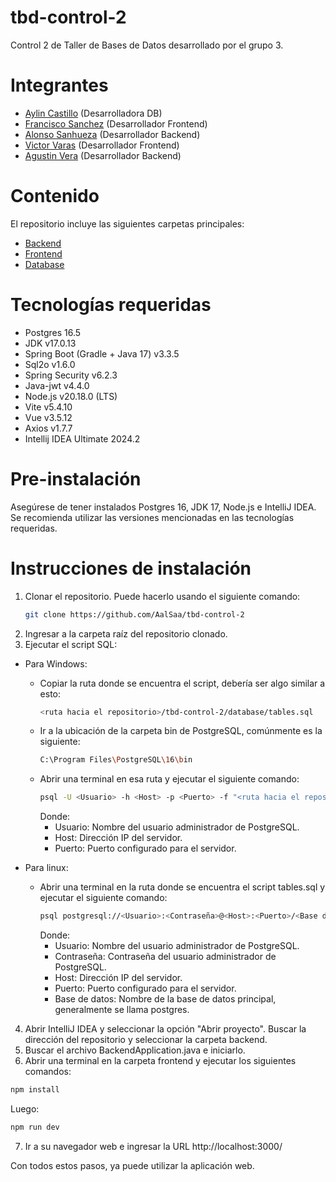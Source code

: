 # tbd-control-2

Control 2 de Taller de Bases de Datos desarrollado por el grupo 3.

# Integrantes
* [Aylin Castillo](https://github.com/cvstleee) (Desarrolladora DB)
* [Francisco Sanchez](https://github.com/Mellowzhong) (Desarrollador Frontend)
* [Alonso Sanhueza](https://github.com/AalSaa) (Desarrollador Backend)
* [Victor Varas](https://github.com/victorvaras) (Desarrollador Frontend)
* [Agustin Vera](https://github.com/Agustin-Vera) (Desarrollador Backend)

# Contenido
El repositorio incluye las siguientes carpetas principales:
* [Backend](https://github.com/AalSaa/tbd-control-2/tree/main/backend)
* [Frontend](https://github.com/AalSaa/tbd-control-2/tree/main/frontend)
* [Database](https://github.com/AalSaa/tbd-control-2/tree/main/database)

# Tecnologías requeridas
* Postgres 16.5
* JDK v17.0.13
* Spring Boot (Gradle + Java 17) v3.3.5
* Sql2o v1.6.0
* Spring Security v6.2.3
* Java-jwt v4.4.0
* Node.js v20.18.0 (LTS)
* Vite v5.4.10
* Vue v3.5.12
* Axios v1.7.7
* Intellij IDEA Ultimate 2024.2

# Pre-instalación
Asegúrese de tener instalados Postgres 16, JDK 17, Node.js e IntelliJ IDEA. Se recomienda utilizar las versiones mencionadas en las tecnologías requeridas.

# Instrucciones de instalación
1. Clonar el repositorio. Puede hacerlo usando el siguiente comando:
   ```sh
   git clone https://github.com/AalSaa/tbd-control-2
   ```
2. Ingresar a la carpeta raíz del repositorio clonado.
3. Ejecutar el script SQL:
  * Para Windows:
    - Copiar la ruta donde se encuentra el script, debería ser algo similar a esto:
      ```sh
      <ruta hacia el repositorio>/tbd-control-2/database/tables.sql
      ```
    - Ir a la ubicación de la carpeta bin de PostgreSQL, comúnmente es la siguiente:
      ```sh
      C:\Program Files\PostgreSQL\16\bin
      ```
    - Abrir una terminal en esa ruta y ejecutar el siguiente comando:
      ```sh
      psql -U <Usuario> -h <Host> -p <Puerto> -f "<ruta hacia el repositorio>/tbd-control-2/database/tables.sql"
      ```
      Donde:
        - Usuario: Nombre del usuario administrador de PostgreSQL.
        - Host: Dirección IP del servidor.
        - Puerto: Puerto configurado para el servidor.
  
  * Para linux:
    - Abrir una terminal en la ruta donde se encuentra el script tables.sql y ejecutar el siguiente comando:
      ```sh
      psql postgresql://<Usuario>:<Contraseña>@<Host>:<Puerto>/<Base de datos> -f "tables.sql"
      ```
      Donde:
        - Usuario: Nombre del usuario administrador de PostgreSQL.
        - Contraseña: Contraseña del usuario administrador de PostgreSQL.
        - Host: Dirección IP del servidor.
        - Puerto: Puerto configurado para el servidor.
        - Base de datos: Nombre de la base de datos principal, generalmente se llama postgres.
          
4. Abrir IntelliJ IDEA y seleccionar la opción "Abrir proyecto". Buscar la dirección del repositorio y seleccionar la carpeta backend.
5. Buscar el archivo BackendApplication.java e iniciarlo.
6. Abrir una terminal en la carpeta frontend y ejecutar los siguientes comandos:
  ```sh
  npm install
  ```
  Luego:
  ```sh
  npm run dev
  ```
7. Ir a su navegador web e ingresar la URL http://localhost:3000/
   
Con todos estos pasos, ya puede utilizar la aplicación web.


